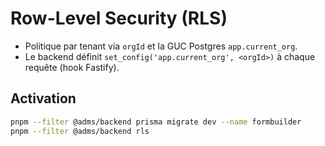 # Row-Level Security (RLS)

- Politique par tenant via `orgId` et la GUC Postgres `app.current_org`.
- Le backend définit `set_config('app.current_org', <orgId>)` à chaque requête (hook Fastify).

## Activation
```bash
pnpm --filter @adms/backend prisma migrate dev --name formbuilder
pnpm --filter @adms/backend rls
```

